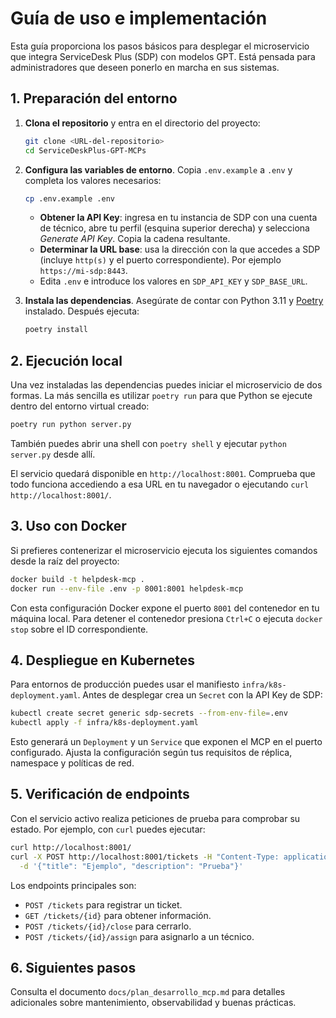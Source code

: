 # Guía de uso e implementación

Esta guía proporciona los pasos básicos para desplegar el microservicio que integra ServiceDesk Plus (SDP) con modelos GPT. Está pensada para administradores que deseen ponerlo en marcha en sus sistemas.

## 1. Preparación del entorno

1. **Clona el repositorio** y entra en el directorio del proyecto:

   ```bash
   git clone <URL-del-repositorio>
   cd ServiceDeskPlus-GPT-MCPs
   ```

2. **Configura las variables de entorno**. Copia `.env.example` a `.env` y completa los valores necesarios:

   ```bash
   cp .env.example .env
   ```

   - **Obtener la API Key**: ingresa en tu instancia de SDP con una cuenta de técnico, abre tu perfil (esquina superior derecha) y selecciona *Generate API Key*. Copia la cadena resultante.
   - **Determinar la URL base**: usa la dirección con la que accedes a SDP (incluye `http(s)` y el puerto correspondiente). Por ejemplo `https://mi‑sdp:8443`.
   - Edita `.env` e introduce los valores en `SDP_API_KEY` y `SDP_BASE_URL`.

3. **Instala las dependencias**. Asegúrate de contar con Python 3.11 y [Poetry](https://python-poetry.org/) instalado. Después ejecuta:

   ```bash
   poetry install
   ```

## 2. Ejecución local

Una vez instaladas las dependencias puedes iniciar el microservicio de dos formas. La más sencilla es utilizar `poetry run` para que Python se ejecute dentro del entorno virtual creado:

```bash
poetry run python server.py
```

También puedes abrir una shell con `poetry shell` y ejecutar `python server.py` desde allí.

El servicio quedará disponible en `http://localhost:8001`. Comprueba que todo funciona accediendo a esa URL en tu navegador o ejecutando `curl http://localhost:8001/`.

## 3. Uso con Docker

Si prefieres contenerizar el microservicio ejecuta los siguientes comandos desde la raíz del proyecto:

```bash
docker build -t helpdesk-mcp .
docker run --env-file .env -p 8001:8001 helpdesk-mcp
```

Con esta configuración Docker expone el puerto `8001` del contenedor en tu máquina local. Para detener el contenedor presiona `Ctrl+C` o ejecuta `docker stop` sobre el ID correspondiente.

## 4. Despliegue en Kubernetes

Para entornos de producción puedes usar el manifiesto `infra/k8s-deployment.yaml`. Antes de desplegar crea un `Secret` con la API Key de SDP:

```bash
kubectl create secret generic sdp-secrets --from-env-file=.env
kubectl apply -f infra/k8s-deployment.yaml
```

Esto generará un `Deployment` y un `Service` que exponen el MCP en el puerto configurado. Ajusta la configuración según tus requisitos de réplica, namespace y políticas de red.

## 5. Verificación de endpoints

Con el servicio activo realiza peticiones de prueba para comprobar su estado. Por ejemplo, con `curl` puedes ejecutar:

```bash
curl http://localhost:8001/
curl -X POST http://localhost:8001/tickets -H "Content-Type: application/json" \
  -d '{"title": "Ejemplo", "description": "Prueba"}'
```

Los endpoints principales son:

- `POST /tickets` para registrar un ticket.
- `GET /tickets/{id}` para obtener información.
- `POST /tickets/{id}/close` para cerrarlo.
- `POST /tickets/{id}/assign` para asignarlo a un técnico.

## 6. Siguientes pasos

Consulta el documento `docs/plan_desarrollo_mcp.md` para detalles adicionales sobre mantenimiento, observabilidad y buenas prácticas.

